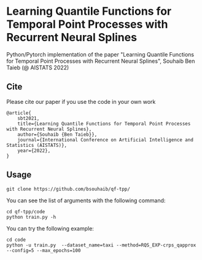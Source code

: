 # Learning Quantile Functions for Temporal Point Processes with Recurrent Neural Splines

Python/Pytorch implementation of the paper "Learning Quantile Functions for Temporal Point Processes with Recurrent Neural Splines", Souhaib Ben Taieb (@ AISTATS 2022)

## Cite
Please cite our paper if you use the code in your own work
```
@article{
    sbt2021,
    title={Learning Quantile Functions for Temporal Point Processes with Recurrent Neural Splines},
    author={Souhaib {Ben Taieb}},
    journal={International Conference on Artificial Intelligence and Statistics (AISTATS)},
    year={2022},
}
```

## Usage

```
git clone https://github.com/bsouhaib/qf-tpp/
```

You can see the list of arguments with the following command:

```
cd qf-tpp/code
python train.py -h
```

You can try the following example:

```
cd code
python -u train.py  --dataset_name=taxi --method=RQS_EXP-crps_qapprox  --config=5 --max_epochs=100
```
